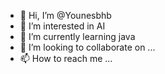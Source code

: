 - 👋 Hi, I’m @Younesbhb
- 👀 I’m interested in AI
- 🌱 I’m currently learning java
- 💞️ I’m looking to collaborate on ...
- 📫 How to reach me ...

<!---
Younesbhb/Younesbhb is a ✨ special ✨ repository because its `README.md` (this file) appears on your GitHub profile.
You can click the Preview link to take a look at your changes.
--->
